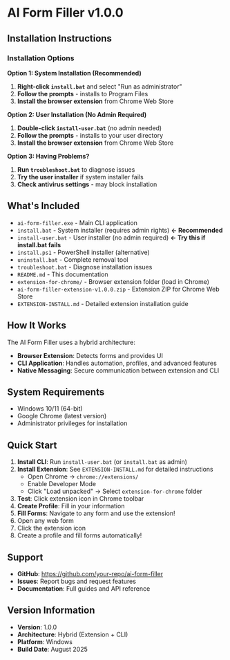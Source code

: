 # AI Form Filler v1.0.0

## Installation Instructions

### Installation Options

**Option 1: System Installation (Recommended)**
1. **Right-click `install.bat`** and select "Run as administrator"
2. **Follow the prompts** - installs to Program Files
3. **Install the browser extension** from Chrome Web Store

**Option 2: User Installation (No Admin Required)**
1. **Double-click `install-user.bat`** (no admin needed)
2. **Follow the prompts** - installs to your user directory
3. **Install the browser extension** from Chrome Web Store

**Option 3: Having Problems?**
1. **Run `troubleshoot.bat`** to diagnose issues
2. **Try the user installer** if system installer fails
3. **Check antivirus settings** - may block installation

## What's Included

- `ai-form-filler.exe` - Main CLI application
- `install.bat` - System installer (requires admin rights) **← Recommended**
- `install-user.bat` - User installer (no admin required) **← Try this if install.bat fails**
- `install.ps1` - PowerShell installer (alternative)
- `uninstall.bat` - Complete removal tool
- `troubleshoot.bat` - Diagnose installation issues
- `README.md` - This documentation
- `extension-for-chrome/` - Browser extension folder (load in Chrome)
- `ai-form-filler-extension-v1.0.0.zip` - Extension ZIP for Chrome Web Store
- `EXTENSION-INSTALL.md` - Detailed extension installation guide

## How It Works

The AI Form Filler uses a hybrid architecture:

- **Browser Extension**: Detects forms and provides UI
- **CLI Application**: Handles automation, profiles, and advanced features
- **Native Messaging**: Secure communication between extension and CLI

## System Requirements

- Windows 10/11 (64-bit)
- Google Chrome (latest version)
- Administrator privileges for installation

## Quick Start

1. **Install CLI**: Run `install-user.bat` (or `install.bat` as admin)
2. **Install Extension**: See `EXTENSION-INSTALL.md` for detailed instructions
   - Open Chrome → `chrome://extensions/`
   - Enable Developer Mode
   - Click "Load unpacked" → Select `extension-for-chrome` folder
3. **Test**: Click extension icon in Chrome toolbar
4. **Create Profile**: Fill in your information
5. **Fill Forms**: Navigate to any form and use the extension!
3. Open any web form
4. Click the extension icon
5. Create a profile and fill forms automatically!

## Support

- **GitHub**: https://github.com/your-repo/ai-form-filler
- **Issues**: Report bugs and request features
- **Documentation**: Full guides and API reference

## Version Information

- **Version**: 1.0.0
- **Architecture**: Hybrid (Extension + CLI)
- **Platform**: Windows
- **Build Date**: August 2025